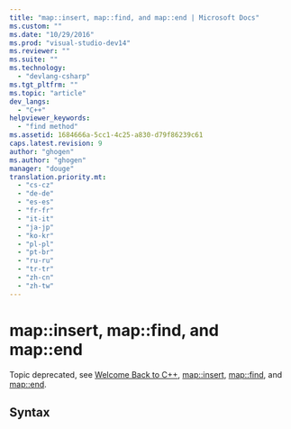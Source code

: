 ```yaml
---
title: "map::insert, map::find, and map::end | Microsoft Docs"
ms.custom: ""
ms.date: "10/29/2016"
ms.prod: "visual-studio-dev14"
ms.reviewer: ""
ms.suite: ""
ms.technology: 
  - "devlang-csharp"
ms.tgt_pltfrm: ""
ms.topic: "article"
dev_langs: 
  - "C++"
helpviewer_keywords: 
  - "find method"
ms.assetid: 1684666a-5cc1-4c25-a830-d79f86239c61
caps.latest.revision: 9
author: "ghogen"
ms.author: "ghogen"
manager: "douge"
translation.priority.mt: 
  - "cs-cz"
  - "de-de"
  - "es-es"
  - "fr-fr"
  - "it-it"
  - "ja-jp"
  - "ko-kr"
  - "pl-pl"
  - "pt-br"
  - "ru-ru"
  - "tr-tr"
  - "zh-cn"
  - "zh-tw"
---
```

# map::insert, map::find, and map::end
Topic deprecated, see [Welcome Back to C++](/visual-cpp/cpp/welcome-back-to-cpp-modern-cpp), [map::insert](../Topic/map::insert.md), [map::find](../Topic/map::find.md), and [map::end](../Topic/map::end.md).  
  
## Syntax